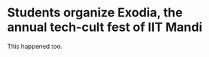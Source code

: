 Students organize Exodia, the annual tech-cult fest of IIT Mandi
================================================================

This happened too.
